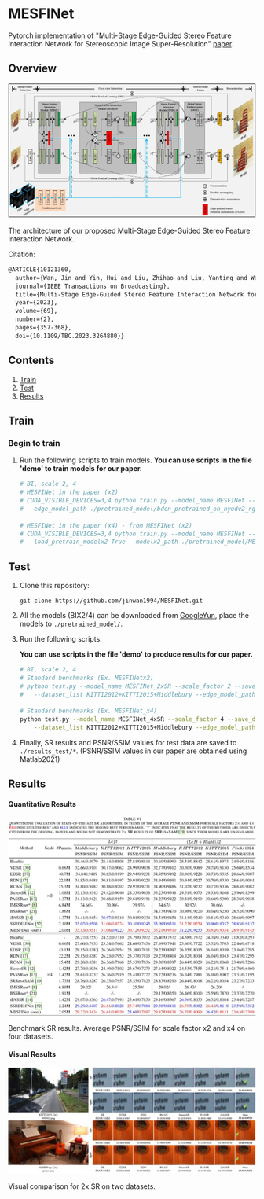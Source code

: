 # MESFINet
 Pytorch implementation of "Multi-Stage Edge-Guided Stereo Feature Interaction Network for Stereoscopic Image Super-Resolution"
[paper](https://ieeexplore.ieee.org/document/10121360).

## Overview

<img src="/figs/arch.jpg" width="700px">

The architecture of our proposed Multi-Stage Edge-Guided Stereo Feature Interaction Network. 

Citation:

```latex
@ARTICLE{10121360,
  author={Wan, Jin and Yin, Hui and Liu, Zhihao and Liu, Yanting and Wang, Song},
  journal={IEEE Transactions on Broadcasting}, 
  title={Multi-Stage Edge-Guided Stereo Feature Interaction Network for Stereoscopic Image Super-Resolution}, 
  year={2023},
  volume={69},
  number={2},
  pages={357-368},
  doi={10.1109/TBC.2023.3264880}}
```

## Contents
1. [Train](#train)
2. [Test](#test)
3. [Results](#results)

## Train
### Begin to train

1. Run the following scripts to train models.
**You can use scripts in the file 'demo' to train models for our paper.**

    ```bash
    # BI, scale 2, 4
    # MESFINet in the paper (x2)
    # CUDA_VISIBLE_DEVICES=3,4 python train.py --model_name MESFINet --scale_factor 2 --checkpoints_dir ./log \
    # --edge_model_path ./pretrained_model/bdcn_pretrained_on_nyudv2_rgb.pth 
    
    # MESFINet in the paper (x4) - from MESFINet (x2)
    # CUDA_VISIBLE_DEVICES=3,4 python train.py --model_name MESFINet --scale_factor 4 --checkpoints_dir ./log --edge_model_path ./pretrained_model/bdcn_pretrained_on_nyudv2_rgb.pth \
    # --load_pretrain_modelx2 True --modelx2_path ./pretrained_model/MESFINet_2xSR_final.pth.tar

    ```


## Test

1. Clone this repository:

   ```shell
   git clone https://github.com/jinwan1994/MESFINet.git
   ```
2. All the models (BIX2/4) can be downloaded from [GoogleYun](https://drive.google.com/drive/folders/14v9jSUwdAu_-L-eilulYD3HQChYNFufb?usp=sharing), place the models to `./pretrained_model/`. 

3. Run the following scripts.

    **You can use scripts in the file 'demo' to produce results for our paper.**

    ```bash
    # BI, scale 2, 4
    # Standard benchmarks (Ex. MESFINetx2)
    # python test.py --model_name MESFINet_2xSR --scale_factor 2 --save_dir ./results_test --sr_model_path ./pretrained_model/MESFINet_2xSR_final.pth.tar \
    # 	--dataset_list KITTI2012+KITTI2015+Middlebury --edge_model_path ./pretrained_model/bdcn_pretrained_on_nyudv2_rgb.pth
    
    # Standard benchmarks (Ex. MESFINet_x4)
    python test.py --model_name MESFINet_4xSR --scale_factor 4 --save_dir ./results_test --sr_model_path ./pretrained_model/MESFINet_4xSR_final.pth.tar \
    	--dataset_list KITTI2012+KITTI2015+Middlebury --edge_model_path ./pretrained_model/bdcn_pretrained_on_nyudv2_rgb.pth
    ```
4. Finally, SR results and PSNR/SSIM values for test data are saved to `./results_test/*`. (PSNR/SSIM values in our paper are obtained using Matlab2021)

## Results

#### Quantitative Results

<img src="/figs/result_1.jpg" width="650px">

Benchmark SR results. Average PSNR/SSIM for scale factor x2 and x4 on four datasets.

#### Visual Results

<img src="/figs/result_2.jpg" width="650px">

Visual comparison for 2x SR on two datasets.

